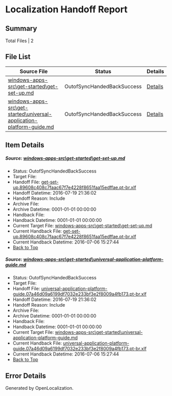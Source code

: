 # <a name='report-top'></a> Localization Handoff Report

## Summary
 Total Files | 2

## File List
 Source File | Status | Details 
 ----------- | ------ | ------- 
 [windows-apps-src\get-started\get-set-up.md](https://github.com/Microsoft/windows-apps/blob/09ecf35075de44b9f6e10f2011863015a5480689/windows-apps-src/get-started/get-set-up.md) | OutofSyncHandedBackSuccess | [Details](#db6874f3876330b646a19980aa6e122acc79f9762312)
 [windows-apps-src\get-started\universal-application-platform-guide.md](https://github.com/Microsoft/windows-apps/blob/09ecf35075de44b9f6e10f2011863015a5480689/windows-apps-src/get-started/universal-application-platform-guide.md) | OutofSyncHandedBackSuccess | [Details](#f3200f297049bdfcbcdf28a48656fa3a111277ea2672)

## Item Details
##### <a name='db6874f3876330b646a19980aa6e122acc79f9762312'></a> Source: [windows-apps-src\get-started\get-set-up.md](https://github.com/Microsoft/windows-apps/blob/09ecf35075de44b9f6e10f2011863015a5480689/windows-apps-src/get-started/get-set-up.md)
* Status: OutofSyncHandedBackSuccess
* Target File: 
* Handoff File: [get-set-up.89608c408c7faac67f7e4228f8651faa15edffae.pt-br.xlf](https://github.com/Microsoft/WDG.handoff/blob/b8f5aaec038739945a36032452a484ba5b4e0a25/ol-handoff/Microsoft/windows-apps.pt-br/master/get-set-up.89608c408c7faac67f7e4228f8651faa15edffae.pt-br.xlf)
* Handoff Datetime: 2016-07-19 21:36:02
* Handoff Reason: Include
* Archive File: 
* Archive Datetime: 0001-01-01 00:00:00
* Handback File: 
* Handback Datetime: 0001-01-01 00:00:00
* Current Target File: [windows-apps-src\get-started\get-set-up.md](https://github.com/Microsoft/windows-apps.pt-br/blob/b7cc1700e5930854bd1f5cdef3b4a27520adc15a/windows-apps-src/get-started/get-set-up.md)
* Current Handback File: [get-set-up.89608c408c7faac67f7e4228f8651faa15edffae.pt-br.xlf](https://github.com/Microsoft/WDG.handback/blob/7d943cc6c136850b0652613949438de118f8068c/ol-handback/Microsoft/windows-apps.pt-br/master/get-set-up.89608c408c7faac67f7e4228f8651faa15edffae.pt-br.xlf)
* Current Handback Datetime: 2016-07-06 15:27:44
* [Back to Top](#report-top)

##### <a name='f3200f297049bdfcbcdf28a48656fa3a111277ea2672'></a> Source: [windows-apps-src\get-started\universal-application-platform-guide.md](https://github.com/Microsoft/windows-apps/blob/09ecf35075de44b9f6e10f2011863015a5480689/windows-apps-src/get-started/universal-application-platform-guide.md)
* Status: OutofSyncHandedBackSuccess
* Target File: 
* Handoff File: [universal-application-platform-guide.07a46d09a6199df7032e233bf3e2f8009a4fb173.pt-br.xlf](https://github.com/Microsoft/WDG.handoff/blob/b8f5aaec038739945a36032452a484ba5b4e0a25/ol-handoff/Microsoft/windows-apps.pt-br/master/universal-application-platform-guide.07a46d09a6199df7032e233bf3e2f8009a4fb173.pt-br.xlf)
* Handoff Datetime: 2016-07-19 21:36:02
* Handoff Reason: Include
* Archive File: 
* Archive Datetime: 0001-01-01 00:00:00
* Handback File: 
* Handback Datetime: 0001-01-01 00:00:00
* Current Target File: [windows-apps-src\get-started\universal-application-platform-guide.md](https://github.com/Microsoft/windows-apps.pt-br/blob/b7cc1700e5930854bd1f5cdef3b4a27520adc15a/windows-apps-src/get-started/universal-application-platform-guide.md)
* Current Handback File: [universal-application-platform-guide.07a46d09a6199df7032e233bf3e2f8009a4fb173.pt-br.xlf](https://github.com/Microsoft/WDG.handback/blob/7d943cc6c136850b0652613949438de118f8068c/ol-handback/Microsoft/windows-apps.pt-br/master/universal-application-platform-guide.07a46d09a6199df7032e233bf3e2f8009a4fb173.pt-br.xlf)
* Current Handback Datetime: 2016-07-06 15:27:44
* [Back to Top](#report-top)


## Error Details

Generated by OpenLocalization.
